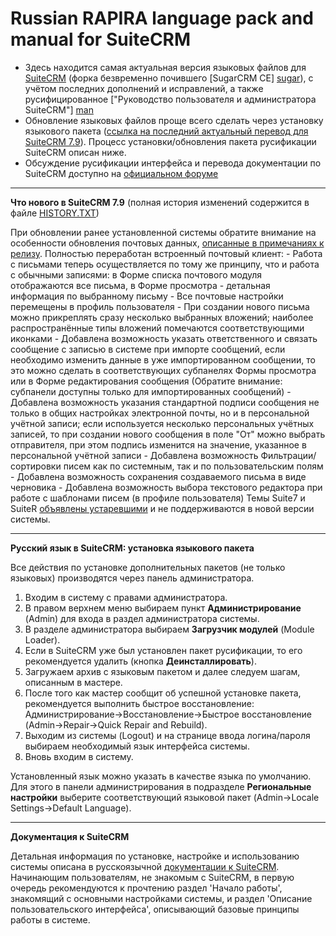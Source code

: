 Russian RAPIRA language pack and manual for SuiteCRM
=========================================

+ Здесь находится самая актуальная версия языковых файлов для [SuiteCRM][suitecrm] (форка безвременно почившего [SugarCRM CE] [sugar]), с учётом последних дополнений и исправлений, а также русифицированное ["Руководство пользователя и администратора SuiteCRM"] [man]
+ Обновление языковых файлов проще всего сделать через установку языкового пакета ([ссылка на последний актуальный перевод для SuiteCRM 7.9][langpack]). Процесс установки/обновления пакета русификации SuiteCRM описан ниже.
+ Обсуждение русификации интерфейса и перевода документации по SuiteCRM доступно на [официальном форуме][forum]

------------------------------------------------

<b>Что нового в SuiteCRM 7.9</b>    (полная история изменений содержится в файле [HISTORY.TXT][history])

При обновлении ранее установленной системы обратите внимание на особенности обновления почтовых данных, [описанные в примечаниях к релизу](https://suitecrm.com/wiki/index.php/Release_notes_7.9.0_User_Guide).
 Полностью переработан встроенный почтовый клиент:
	- Работа с письмами теперь осуществляется по тому же принципу, что и работа с обычными записями: в Форме списка почтового модуля отображаются все письма, в Форме просмотра - детальная информация по выбранному письму
	- Все почтовые настройки перемещены в профиль пользователя
	- При создании нового письма можно прикреплять сразу несколько выбранных вложений; наиболее распространённые типы вложений помечаются соответствующими иконками
	- Добавлена возможность указать ответственного и связать сообщение с записью в системе при импорте сообщений, если необходимо изменить данные в уже импортированном сообщении, то это можно сделать в соответствующих субпанелях Формы просмотра или в Форме редактирования сообщения (Обратите внимание: субпанели доступны только для импортированных сообщений)
	- Добавлена возможность указания стандартной подписи сообщения не только в общих настройках электронной почты, но и в персональной учётной записи; если используется несколько персональных учётных записей, то при создании нового сообщения в поле "От" можно выбрать отправителя, при этом подпись изменится на значение, указанное в персональной учётной записи
	- Добавлена возможность Фильтрации/сортировки писем как по системным, так и по пользовательским полям
	- Добавлена возможность сохранения создаваемого письма в виде черновика
	- Добавлена возможность выбора текстового редактора при работе с шаблонами писем (в профиле пользователя)
Темы Suite7 и SuiteR [объявлены устаревшими](https://suitecrm.com/forum/suggestion-box/13393-deprecation-of-suiter-suite7-themes-discussion-on-adopting-suitep#46148) и не поддерживаются в новой версии системы.

------------------------------------------------

<b>Русский язык в SuiteCRM: установка языкового пакета</b>

Все действия по установке дополнительных пакетов (не только языковых) производятся через панель администратора.

1. Входим в систему с правами администратора.
2. В правом верхнем меню выбираем пункт <b>Администрирование</b> (Admin) для входа в раздел администратора системы.
3. В разделе администратора выбираем <b>Загрузчик модулей</b> (Module Loader).
4. Если в SuiteCRM уже был установлен пакет русификации, то его рекомендуется удалить (кнопка  <b>Деинсталлировать</b>).
5. Загружаем архив с языковым пакетом и далее следуем шагам, описанным в мастере.
6. После того как мастер сообщит об успешной установке пакета, рекомендуется выполнить быстрое восстановление: Администрирование->Восстановление->Быстрое восстановление (Admin->Repair->Quick Repair and Rebuild).
7. Выходим из системы (Logout) и на странице ввода логина/пароля выбираем необходимый язык интерфейса системы.
8. Вновь входим в систему.

Установленный язык можно указать в качестве языка по умолчанию. Для этого в панели администрирования в подразделе <b>Региональные настройки</b> выберите соответствующий языковой пакет (Admin->Locale Settings->Default Language).

------------------------------------------------

<b>Документация к SuiteCRM</b>

Детальная информация по установке, настройке и использованию системы описана в русскоязычной [документации к SuiteCRM][man].
Начинающим пользователям, не знакомым с SuiteCRM, в первую очередь рекомендуются к прочтению раздел 'Начало работы', знакомящий с основными настройками системы, и раздел 'Описание пользовательского интерфейса', описывающий базовые принципы работы в системе. 

[langpack]: https://github.com/likhobory/SuiteCRM7RU/blob/ver.7.9/rapira-suite_pack_russian-7.9.zip?raw=true
[man]: https://github.com/likhobory/SuiteCRM7RU/blob/ver.7.8/DOCS/Russian_Rapira_Application_Guide_for_SuiteCRM.pdf?raw=true

[suitecrm]: https://github.com/salesagility/SuiteCRM
[forum]: https://suitecrm.com/forum/international-language-support/59
[sugar]: https://ru.wikipedia.org/wiki/SugarCRM
[history]: https://github.com/likhobory/SuiteCRM7RU/blob/master/HISTORY.TXT

